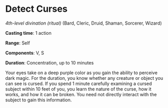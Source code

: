 # Detect Curses
*4th-level divination (ritual)* (Bard, Cleric, Druid, Shaman, Sorcerer, Wizard)

**Casting time**: 1 action

**Range**: Self

**Components**: V, S

**Duration**: Concentration, up to 10 minutes

Your eyes take on a deep purple color as you gain the ability to perceive dark magic. For the duration, you know whether any creature or object you can see is cursed. If you spend 1 minute carefully examining a cursed subject within 10 feet of you, you learn the nature of the curse, how it works, and how it can be broken. You need not directly interact with the subject to gain this information.

